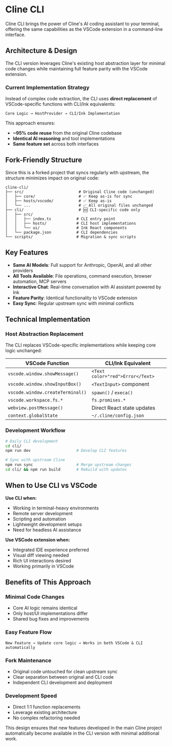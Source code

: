 # Cline CLI

Cline CLI brings the power of Cline's AI coding assistant to your terminal, offering the same capabilities as the VSCode extension in a command-line interface.

## Architecture & Design

The CLI version leverages Cline's existing host abstraction layer for minimal code changes while maintaining full feature parity with the VSCode extension.

### Current Implementation Strategy

Instead of complex code extraction, the CLI uses **direct replacement** of VSCode-specific functions with CLI/Ink equivalents:

```
Core Logic → HostProvider → CLI/Ink Implementation
```

This approach ensures:
- **~95% code reuse** from the original Cline codebase
- **Identical AI reasoning** and tool implementations
- **Same feature set** across both interfaces

## Fork-Friendly Structure

Since this is a forked project that syncs regularly with upstream, the structure minimizes impact on original code:

```
cline-cli/
├── src/                        # Original Cline code (unchanged)
│   ├── core/                   # ✅ Keep as-is for sync
│   ├── hosts/vscode/           # ✅ Keep as-is
│   └── ...                     # ✅ All original files unchanged
├── cli/                        # 🆕 CLI-specific code only
│   ├── src/
│   │   ├── index.ts           # CLI entry point
│   │   ├── hosts/             # CLI host implementations
│   │   └── ui/                # Ink React components
│   └── package.json           # CLI dependencies
└── scripts/                   # Migration & sync scripts
```

## Key Features

- **Same AI Models**: Full support for Anthropic, OpenAI, and all other providers
- **All Tools Available**: File operations, command execution, browser automation, MCP servers
- **Interactive Chat**: Real-time conversation with AI assistant powered by Ink
- **Feature Parity**: Identical functionality to VSCode extension
- **Easy Sync**: Regular upstream sync with minimal conflicts

## Technical Implementation

### Host Abstraction Replacement

The CLI replaces VSCode-specific implementations while keeping core logic unchanged:

| VSCode Function | CLI/Ink Equivalent |
|---|---|
| `vscode.window.showMessage()` | `<Text color="red">Error</Text>` |
| `vscode.window.showInputBox()` | `<TextInput>` component |
| `vscode.window.createTerminal()` | `spawn()` / `execa()` |
| `vscode.workspace.fs.*` | `fs.promises.*` |
| `webview.postMessage()` | Direct React state updates |
| `context.globalState` | `~/.cline/config.json` |

### Development Workflow

```bash
# Daily CLI development
cd cli/
npm run dev                    # Develop CLI features

# Sync with upstream Cline
npm run sync                   # Merge upstream changes
cd cli/ && npm run build       # Rebuild with updates
```

## When to Use CLI vs VSCode

**Use CLI when:**
- Working in terminal-heavy environments
- Remote server development
- Scripting and automation
- Lightweight development setups
- Need for headless AI assistance

**Use VSCode extension when:**
- Integrated IDE experience preferred
- Visual diff viewing needed
- Rich UI interactions desired
- Working primarily in VSCode

## Benefits of This Approach

### **Minimal Code Changes**
- Core AI logic remains identical
- Only host/UI implementations differ
- Shared bug fixes and improvements

### **Easy Feature Flow**
```
New Feature → Update core logic → Works in both VSCode & CLI automatically
```

### **Fork Maintenance**
- Original code untouched for clean upstream sync
- Clear separation between original and CLI code
- Independent CLI development and deployment

### **Development Speed**
- Direct 1:1 function replacements
- Leverage existing architecture
- No complex refactoring needed

This design ensures that new features developed in the main Cline project automatically become available in the CLI version with minimal additional work.